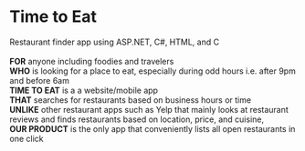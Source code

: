 
# **Time to Eat** 
Restaurant finder app using ASP.NET, C#, HTML, and C <br><br>
**FOR** anyone including foodies and travelers <br>
**WHO** is looking for a place to eat, especially during odd hours i.e. after 9pm and before 6am <br>
**TIME TO EAT** is a a website/mobile app <br>
**THAT** searches for restaurants based on business hours or time <br>
**UNLIKE** other restaurant apps such as Yelp that mainly looks at restaurant reviews and finds restaurants based on location, price, and cuisine, <br>
**OUR PRODUCT** is the only app that conveniently lists all open restaurants in one click <br>


